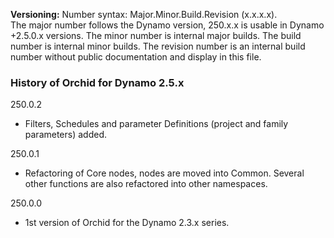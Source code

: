 ﻿**Versioning:** Number syntax: Major.Minor.Build.Revision (x.x.x.x).  
The major number follows the Dynamo version, 250.x.x is usable in Dynamo +2.5.0.x versions. The minor number is internal major builds. The build number is internal minor builds. The revision number is an internal build number without public documentation and display in this file.  


### History of Orchid for Dynamo 2.5.x ###  
  
250.0.2  
- Filters, Schedules and parameter Definitions (project and family parameters) added.  
  
250.0.1  
- Refactoring of Core nodes, nodes are moved into Common. Several other functions are also refactored into other namespaces.  
  
250.0.0  	
- 1st version of Orchid for the Dynamo 2.3.x series.  
